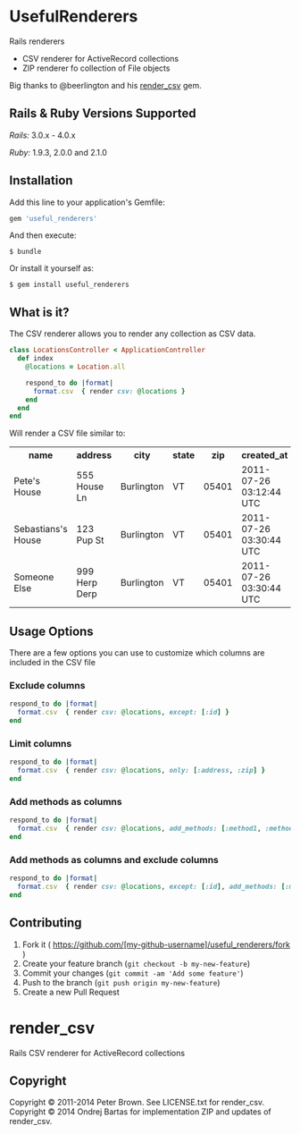# UsefulRenderers

<!-- [![Build Status](https://travis-ci.org/beerlington/render_csv.png?branch=master)](https://travis-ci.org/beerlington/render_csv)
[![Gem Version](https://badge.fury.io/rb/render_csv.png)](http://badge.fury.io/rb/render_csv)
[![Code Climate](https://codeclimate.com/github/beerlington/render_csv.png)](https://codeclimate.com/github/beerlington/render_csv)
[![Dependency Status](https://gemnasium.com/beerlington/render_csv.png)](https://gemnasium.com/beerlington/render_csv)
 -->
Rails renderers

- CSV renderer for ActiveRecord collections
- ZIP renderer fo collection of File objects

Big thanks to @beerlington and his [render_csv](https://github.com/beerlington/render_csv) gem.

## Rails & Ruby Versions Supported

*Rails:* 3.0.x - 4.0.x

*Ruby:* 1.9.3, 2.0.0 and 2.1.0

## Installation

Add this line to your application's Gemfile:

```ruby
gem 'useful_renderers'
```

And then execute:

    $ bundle

Or install it yourself as:

    $ gem install useful_renderers


## What is it?

The CSV renderer allows you to render any collection as CSV data.

```ruby
class LocationsController < ApplicationController
  def index
    @locations = Location.all

    respond_to do |format|
      format.csv  { render csv: @locations }
    end
  end
end
```

Will render a CSV file similar to:

<table>
  <tr>
    <th>name</th><th>address</th><th>city</th><th>state</th><th>zip</th><th>created_at</th><th>updated_at</th>
  </tr>
  <tr>
    <td>Pete's House</td><td>555 House Ln</td><td>Burlington</td><td>VT</td><td>05401</td><td>2011-07-26 03:12:44 UTC</td><td>2011-07-26 03:12:44 UTC</td>
  </tr>
  <tr>
    <td>Sebastians's House</td><td>123 Pup St</td><td>Burlington</td><td>VT</td><td>05401</td><td>2011-07-26 03:30:44 UTC</td><td>2011-07-26 03:30:44 UTC</td>
  </tr>
  <tr>
    <td>Someone Else</td><td>999 Herp Derp</td><td>Burlington</td><td>VT</td><td>05401</td><td>2011-07-26 03:30:44 UTC</td><td>2011-07-26 03:30:44 UTC</td>
  </tr>
</table>

## Usage Options

There are a few options you can use to customize which columns are included in the CSV file

### Exclude columns

```ruby
respond_to do |format|
  format.csv  { render csv: @locations, except: [:id] }
end
```

### Limit columns

```ruby
respond_to do |format|
  format.csv  { render csv: @locations, only: [:address, :zip] }
end
```

### Add methods as columns

```ruby
respond_to do |format|
  format.csv  { render csv: @locations, add_methods: [:method1, :method2] }
end
```

### Add methods as columns and exclude columns

```ruby
respond_to do |format|
  format.csv  { render csv: @locations, except: [:id], add_methods: [:method1, :method2] }
end
```


## Contributing

1. Fork it ( https://github.com/[my-github-username]/useful_renderers/fork )
2. Create your feature branch (`git checkout -b my-new-feature`)
3. Commit your changes (`git commit -am 'Add some feature'`)
4. Push to the branch (`git push origin my-new-feature`)
5. Create a new Pull Request
# render_csv

Rails CSV renderer for ActiveRecord collections

## Copyright

Copyright © 2011-2014 Peter Brown. See LICENSE.txt for render_csv.
Copyright © 2014 Ondrej Bartas for implementation ZIP and updates of render_csv.
